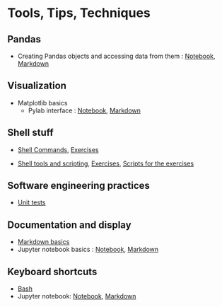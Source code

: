 # Tools, Tips, Techniques  




## Pandas
* Creating Pandas objects and accessing data from them : [Notebook](Pandas/Pandas_basic_1.ipynb), [Markdown](Pandas/Pandas_basic_1.md)




## Visualization
* Matplotlib basics
  - Pylab interface : [Notebook](Visualization/1_MPL_pylab_basic.ipynb), [Markdown](Visualization/1_MPL_pylab_basic.md)



## Shell stuff    
* [Shell Commands](Shell/1_Shell_Commands.txt), [Exercises](Shell/1_Exercises_Shell_Commands.txt)    
  
* [Shell tools and scripting](Shell/2_Shell_Tools_And_Scripting.txt), [Exercises](Shell/2_Exercises_Shell_Tools_And_Scripting.txt), [Scripts for the exercises](Shell/2_Exercises_Shell_Tools_And_Scripting.txt)  



## Software engineering practices  
* [Unit tests](SoftwareEngineering/UnitTests.pdf)  



## Documentation and display  
* [Markdown basics](DocumentationAndDisplay/Markdown_basics.txt)  
* Jupyter notebook basics : [Notebook](DocumentationAndDisplay/Jupyter_commands.ipynb), [Markdown](DocumentationAndDisplay/Jupyter_commands.md)



## Keyboard shortcuts

* [Bash](Shortcuts/Bash_keyboard_shortcuts.txt)
* Jupyter notebook: [Notebook](Shortcuts/Jupyter_keyboard_shortcuts.ipynb), [Markdown](Shortcuts/Jupyter_keyboard_shortcuts.md)